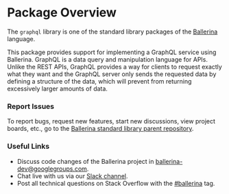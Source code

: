 # Package Overview

The `graphql` library is one of the standard library packages of the <a target="_blank" href="https://ballerina.io/">Ballerina</a> language.

This package provides support for implementing a GraphQL service using Ballerina. GraphQL is a data query and manipulation language for APIs. 
Unlike the REST APIs, GraphQL provides a way for clients to request exactly what they want and the GraphQL server only sends the requested data by defining a structure of the data, which will prevent from returning excessively larger amounts of data. 

### Report Issues
To report bugs, request new features, start new discussions, view project boards, etc., go to the <a target="_blank" href="https://github.com/ballerina-platform/ballerina-standard-library">Ballerina standard library parent repository</a>.

### Useful Links
- Discuss code changes of the Ballerina project in <a target="_blank" href="mailto:ballerina-dev@googlegroups.com">ballerina-dev@googlegroups.com</a>.
- Chat live with us via our <a target="_blank" href="https://ballerina.io/community/slack/">Slack channel</a>.
- Post all technical questions on Stack Overflow with the <a target="_blank" href="https://stackoverflow.com/questions/tagged/ballerina">#ballerina</a> tag.
